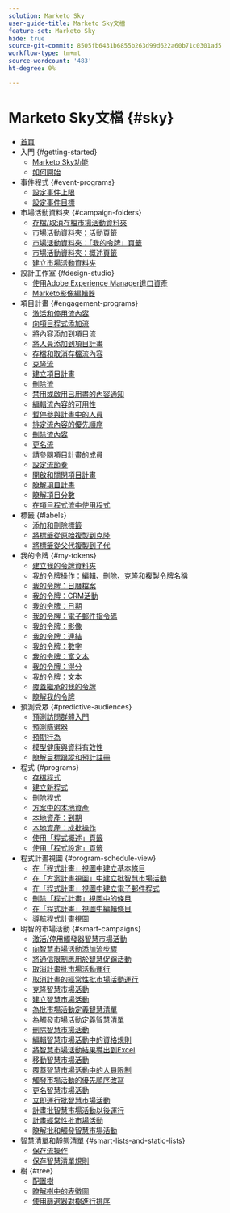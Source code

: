 ```yaml
---
solution: Marketo Sky
user-guide-title: Marketo Sky文檔
feature-set: Marketo Sky
hide: true
source-git-commit: 8505fb6431b6855b263d99d622a60b71c0301ad5
workflow-type: tm+mt
source-wordcount: '483'
ht-degree: 0%

---
```



# Marketo Sky文檔 {#sky}

+ [首頁](home.md)
+ 入門 {#getting-started}
   + [Marketo Sky功能](marketo-sky-features.md)
   + [如何開始](how-to-enable-roles-for-marketo-sky.md)
+ 事件程式 {#event-programs}
   + [設定事件上限](setting-an-event-cap.md)
   + [設定事件目標](setting-event-goals.md)
+ 市場活動資料夾 {#campaign-folders}
   + [存檔/取消存檔市場活動資料夾](archive-unarchive-a-campaign-folder.md)
   + [市場活動資料夾：活動頁籤](campaign-folder-activities-tab.md)
   + [市場活動資料夾：「我的令牌」頁籤](campaign-folder-my-tokens-tab.md)
   + [市場活動資料夾：概述頁籤](campaign-folder-overview-tab.md)
   + [建立市場活動資料夾](create-a-campaign-folder.md)
+ 設計工作室 {#design-studio}
   + [使用Adobe Experience Manager進口資產](importing-assets-with-adobe-experience-manager.md)
   + [Marketo影像編輯器](marketo-image-editor.md)
+ 項目計畫 {#engagement-programs}
   + [激活和停用流內容](activate-and-deactivate-stream-content.md)
   + [向項目程式添加流](add-a-stream-to-an-engagement-program.md)
   + [將內容添加到項目流](add-content-to-an-engagement-stream.md)
   + [將人員添加到項目計畫](add-people-to-an-engagement-program.md)
   + [存檔和取消存檔流內容](archive-and-unarchive-stream-content.md)
   + [克隆流](clone-a-stream.md)
   + [建立項目計畫](create-an-engagement-program.md)
   + [刪除流](delete-a-stream.md)
   + [禁用或啟用已用盡的內容通知](disable-or-enable-exhausted-content-notifications.md)
   + [編輯流內容的可用性](edit-availability-of-stream-content.md)
   + [暫停參與計畫中的人員](pause-people-in-an-engagement-program.md)
   + [排定流內容的優先順序](prioritize-stream-content.md)
   + [刪除流內容](remove-stream-content.md)
   + [更名流](rename-a-stream.md)
   + [請參閱項目計畫的成員](see-members-of-an-engagement-program.md)
   + [設定流節奏](set-stream-cadence.md)
   + [開啟和關閉項目計畫](turn-an-engagement-program-on-and-off.md)
   + [瞭解項目計畫](understanding-engagement-programs.md)
   + [瞭解項目分數](understanding-the-engagement-score.md)
   + [在項目程式流中使用程式](using-a-program-in-an-engagement-program-stream.md)
+ 標籤 {#labels}
   + [添加和刪除標籤](add-and-remove-labels.md)
   + [將標籤從原始複製到克隆](copy-labels-from-original-to-clone.md)
   + [將標籤從父代複製到子代](copy-labels-from-parent-to-child.md)
+ 我的令牌 {#my-tokens}
   + [建立我的令牌資料夾](create-my-token-folders.md)
   + [我的令牌操作：編輯、刪除、克隆和複製令牌名稱](my-token-actions-edit-delete-clone-and-copy-token-names.md)
   + [我的令牌：日曆檔案](my-token-calendar-file.md)
   + [我的令牌：CRM活動](my-token-crm-campaign.md)
   + [我的令牌：日期](my-token-date.md)
   + [我的令牌：電子郵件指令碼](my-token-email-script.md)
   + [我的令牌：影像](my-token-image.md)
   + [我的令牌：連結](my-token-link.md)
   + [我的令牌：數字](my-token-number.md)
   + [我的令牌：富文本](my-token-rich-text.md)
   + [我的令牌：得分](my-token-score.md)
   + [我的令牌：文本](my-token-text.md)
   + [覆蓋繼承的我的令牌](override-an-inherited-my-token.md)
   + [瞭解我的令牌](understanding-my-tokens.md)
+ 預測受眾 {#predictive-audiences}
   + [預測訪問群體入門](getting-started-with-predictive-audiences.md)
   + [預測篩選器](predictive-filters.md)
   + [預期行為](expected-behavior.md)
   + [模型健康與資料有效性](model-health-and-data-validity.md)
   + [瞭解目標跟蹤和預計註冊](understanding-goal-tracking-and-projected-registrations.md)
+ 程式 {#programs}
   + [存檔程式](archive-a-program.md)
   + [建立新程式](create-a-new-program.md)
   + [刪除程式](delete-a-program.md)
   + [方案中的本地資產](local-assets-in-a-program.md)
   + [本地資產：到期](local-assets-expiration.md)
   + [本地資產：成批操作](local-assets-mass-actions.md)
   + [使用「程式概述」頁籤](using-the-program-overview-tab.md)
   + [使用「程式設定」頁籤](using-the-program-setup-tab.md)
+ 程式計畫視圖 {#program-schedule-view}
   + [在「程式計畫」視圖中建立基本條目](create-a-basic-entry-in-program-schedule-view.md)
   + [在「方案計畫視圖」中建立批智慧市場活動](create-a-batch-smart-campaign-in-program-schedule-view.md)
   + [在「程式計畫」視圖中建立電子郵件程式](create-an-email-program-in-program-schedule-view.md)
   + [刪除「程式計畫」視圖中的條目](delete-an-entry-in-program-schedule-view.md)
   + [在「程式計畫」視圖中編輯條目](edit-an-entry-in-program-schedule-view.md)
   + [導航程式計畫視圖](navigating-program-schedule-view.md)
+ 明智的市場活動 {#smart-campaigns}
   + [激活/停用觸發器智慧市場活動](activate-deactivate-a-trigger-smart-campaign.md)
   + [向智慧市場活動添加流步驟](add-a-flow-step-to-a-smart-campaign.md)
   + [將通信限制應用於智慧促銷活動](apply-communication-limits-to-a-smart-campaign.md)
   + [取消計畫批市場活動運行](cancel-a-scheduled-batch-campaign-run.md)
   + [取消計畫的經常性批市場活動運行](cancel-a-scheduled-recurring-batch-campaign-run.md)
   + [克隆智慧市場活動](clone-a-smart-campaign.md)
   + [建立智慧市場活動](create-a-smart-campaign.md)
   + [為批市場活動定義智慧清單](define-a-smart-list-for-a-batch-campaign.md)
   + [為觸發市場活動定義智慧清單](define-a-smart-list-for-a-trigger-campaign.md)
   + [刪除智慧市場活動](delete-a-smart-campaign.md)
   + [編輯智慧市場活動中的資格規則](edit-qualification-rules-in-a-smart-campaign.md)
   + [將智慧市場活動結果導出到Excel](export-smart-campaign-results-to-excel.md)
   + [移動智慧市場活動](move-a-smart-campaign.md)
   + [覆蓋智慧市場活動中的人員限制](override-person-restrictions-in-a-smart-campaign.md)
   + [觸發市場活動的優先順序改寫](priority-override-for-trigger-campaigns.md)
   + [更名智慧市場活動](rename-a-smart-campaign.md)
   + [立即運行批智慧市場活動](run-a-batch-smart-campaign-now.md)
   + [計畫批智慧市場活動以後運行](schedule-a-batch-smart-campaign-to-run-later.md)
   + [計畫經常性批市場活動](schedule-a-recurring-batch-campaign.md)
   + [瞭解批和觸發智慧市場活動](understanding-batch-and-trigger-smart-campaigns.md)
+ 智慧清單和靜態清單 {#smart-lists-and-static-lists}
   + [保存流操作](save-flow-actions.md)
   + [保存智慧清單規則](save-smart-list-rules.md)
+ 樹 {#tree}
   + [配置樹](configuring-the-tree.md)
   + [瞭解樹中的表徵圖](understanding-icons-in-the-tree.md)
   + [使用篩選器對樹進行排序](use-filters-to-sort-the-tree.md)

